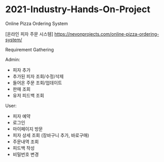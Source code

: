 # 2021-Industry-Hands-On-Project
Online Pizza Ordering System

[온라인 피자 주문 시스템]
https://nevonprojects.com/online-pizza-ordering-system/

Requirement Gathering

Admin:
- 피자 추가
- 추가된 피자 조회/수정/삭제
- 들어온 주문 조회/업데이트
- 판매 조회
- 유저 피드백 조회


User:
- 피자 예약
- 로그인
- 마이페이지 방문
- 피자 상세 조회 (장바구니 추가, 바로구매)
- 주문내역 조회
- 피드백 작성
- 비밀번호 변경
